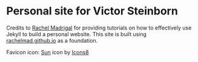 # Personal site for Victor Steinborn

Credits to [Rachel Madrigal](https://github.com/rachelmad/rachelmad.github.io) for providing tutorials on how to effectively use Jekyll to build a personal website. This site is built using [rachelmad.github.io](https://rachelmad.github.io) as a foundation.

Favicon icon: [Sun](https://icons8.com/icon/21106/sun) icon by [Icons8](https://icons8.com)